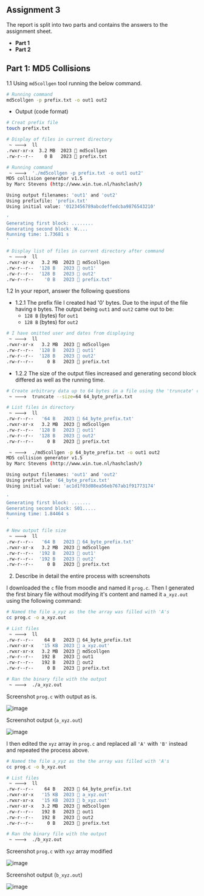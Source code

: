 ## Assignment 3

The report is split into two parts and contains the answers to the assignment sheet.

- **Part 1**
- **Part 2**

## Part 1: MD5 Collisions

1.1 Using `md5collgen` tool running the below command.

```bash
# Running command
md5collgen -p prefix.txt -o out1 out2
```

- Output (code format)

```bash
# Creat prefix file
touch prefix.txt

# Display of files in current directory
 ~ 🡒  ll
.rwxr-xr-x  3.2 MB  2023  md5collgen
.rw-r--r--    0 B   2023  prefix.txt

# Running command
 ~ 🡒  './md5collgen -p prefix.txt -o out1 out2'
MD5 collision generator v1.5
by Marc Stevens (http://www.win.tue.nl/hashclash/)

Using output filenames: 'out1' and 'out2'
Using prefixfile: 'prefix.txt'
Using initial value: '0123456789abcdeffedcba9876543210'

'
Generating first block: ........
Generating second block: W....
Running time: 1.73681 s
'

# Display list of files in current directory after command
 ~ 🡒  ll
.rwxr-xr-x   3.2 MB  2023  md5collgen
.rw-r--r--  '128 B   2023  out1'
.rw-r--r--  '128 B   2023  out2'
.rw-r--r--    '0 B   2023  prefix.txt'
```

1.2 In your report, answer the following questions

- 1.2.1 The prefix file I created had '0' bytes. Due to the input of the file having `0` bytes. The output being `out1` and `out2` came out to be:
  - `128 B` (bytes) for `out1`
  - `128 B` (bytes) for `out2`

```bash
# I have omitted user and dates from displaying
 ~ 🡒  ll
.rwxr-xr-x   3.2 MB  2023  md5collgen
.rw-r--r--  '128 B   2023  out1'
.rw-r--r--  '128 B   2023  out2'
.rw-r--r--     0 B   2023  prefix.txt
```

- 1.2.2 The size of the output files increased and generating second block differed as well as the running time.

```bash
# Create arbitrary data up to 64 bytes in a file using the 'truncate' command
 ~ 🡒  truncate --size=64 64_byte_prefix.txt

# List files in directory
 ~ 🡒  ll
.rw-r--r--   '64 B   2023  64_byte_prefix.txt'
.rwxr-xr-x   3.2 MB  2023  md5collgen
.rw-r--r--  '128 B   2023  out1'
.rw-r--r--  '128 B   2023  out2'
.rw-r--r--     0 B   2023  prefix.txt

 ~ 🡒  ./md5collgen -p 64_byte_prefix.txt -o out1 out2
MD5 collision generator v1.5
by Marc Stevens (http://www.win.tue.nl/hashclash/)

Using output filenames: 'out1' and 'out2'
Using prefixfile: '64_byte_prefix.txt'
Using initial value: 'ac1d1f03d08ea56eb767ab1f91773174'

'
Generating first block: .......
Generating second block: S01.....
Running time: 1.84464 s
'

# New output file size
 ~ 🡒  ll
.rw-r--r--   '64 B   2023  64_byte_prefix.txt'
.rwxr-xr-x   3.2 MB  2023  md5collgen
.rw-r--r--  '192 B   2023  out1'
.rw-r--r--  '192 B   2023  out2'
.rw-r--r--     0 B   2023  prefix.txt
```

2. Describe in detail the entire process with screenshots

I downloaded the `c` file from moodle and named it `prog.c`. Then I generated the first binary file without modifying it's content and named it `a_xyz.out` using the following command:

```bash
# Named the file a_xyz as the the array was filled with 'A's
cc prog.c -o a_xyz.out

# List files
 ~ 🡒  ll
.rw-r--r--    64 B   2023  64_byte_prefix.txt
.rwxr-xr-x   '15 KB  2023  a_xyz.out'
.rwxr-xr-x   3.2 MB  2023  md5collgen
.rw-r--r--   192 B   2023  out1
.rw-r--r--   192 B   2023  out2
.rw-r--r--     0 B   2023  prefix.txt

# Ran the binary file with the output
 ~ 🡒  ./a_xyz.out
```

Screenshot `prog.c` with output as is.

![image](https://i.imgur.com/EKjh0Vv.png)

Screenshot output (`a_xyz.out`)

![image](https://i.imgur.com/gh90Yz5.png)

I then edited the `xyz` array in `prog.c` and replaced all `'A'` with `'B'` instead and repeated the process above.

```bash
# Named the file a_xyz as the the array was filled with 'A's
cc prog.c -o b_xyz.out

# List files
 ~ 🡒  ll
.rw-r--r--    64 B   2023  64_byte_prefix.txt
.rwxr-xr-x   '15 KB  2023  a_xyz.out'
.rwxr-xr-x   '15 KB  2023  b_xyz.out'
.rwxr-xr-x   3.2 MB  2023  md5collgen
.rw-r--r--   192 B   2023  out1
.rw-r--r--   192 B   2023  out2
.rw-r--r--     0 B   2023  prefix.txt

# Ran the binary file with the output
 ~ 🡒  ./b_xyz.out
```

Screenshot `prog.c` with `xyz` array modified

![image](https://i.imgur.com/ki8Pd1s.png)

Screenshot output (`b_xyz.out`)

![image](https://i.imgur.com/Qhgptq9.png)
